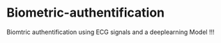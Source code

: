 # Biometric-authentification
Biomtric authentification using ECG signals and a deeplearning Model !!!
